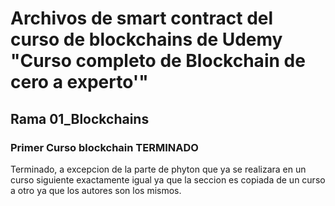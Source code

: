 # Archivos de smart contract del curso de blockchains de Udemy "Curso completo de Blockchain de cero a experto'"

## Rama 01_Blockchains

### Primer Curso blockchain TERMINADO
Terminado, a excepcion de la parte de phyton que ya se realizara en un curso siguiente exactamente igual ya que la seccion es copiada de un curso a otro ya que los autores son los mismos.
